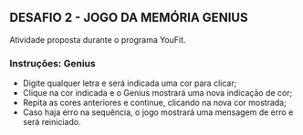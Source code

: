 ## DESAFIO 2 - JOGO DA MEMÓRIA GENIUS

Atividade proposta durante o programa YouFit.

### Instruções: Genius

- Digite qualquer letra e será indicada uma cor para clicar;
- Clique na cor indicada e o Genius mostrará uma nova indicação de cor;
- Repita as cores anteriores e  continue, clicando na nova cor mostrada;
- Caso haja erro na sequência, o jogo mostrará uma mensagem de erro e será reiniciado.

